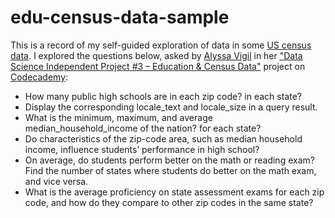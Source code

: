 # edu-census-data-sample

This is a record of my self-guided exploration of data in some [US census data](https://data.census.gov/cedsci/). I explored the questions below, asked by [Alyssa Vigil](https://discuss.codecademy.com/u/alyssavigil/summary) in her ["Data Science Independent Project #3 – Education & Census Data"](https://discuss.codecademy.com/t/data-science-independent-project-3-education-census-data/419947) project on [Codecademy](https://www.codecademy.com/about):

* How many public high schools are in each zip code? in each state?
* Display the corresponding locale_text and locale_size in a query result. 
* What is the minimum, maximum, and average median_household_income of the nation? for each state?
* Do characteristics of the zip-code area, such as median household income, influence students’ performance in high school? 
* On average, do students perform better on the math or reading exam? Find the number of states where students do better on the math exam, and vice versa. 
* What is the average proficiency on state assessment exams for each zip code, and how do they compare to other zip codes in the same state? 
